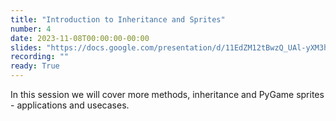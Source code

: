 ```yaml
---
title: "Introduction to Inheritance and Sprites"
number: 4
date: 2023-11-08T00:00:00-00:00
slides: "https://docs.google.com/presentation/d/11EdZM12tBwzQ_UAl-yXM3h4LW7PPM674xczxVCOQNjo/edit?usp=share_link"
recording: ""
ready: True
---
```


In this session we will cover more methods, inheritance and PyGame sprites - applications and usecases.
